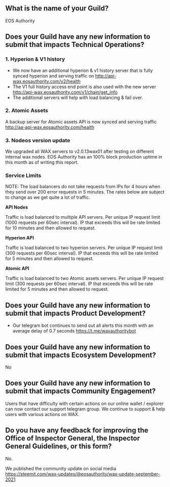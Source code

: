 ## What is the name of your Guild?

EOS Authority

## Does your Guild have any new information to submit that impacts Technical Operations?
### 1. Hyperion & V1 history
 - We now have an additional hyperion & v1 history server that is fully synced hyperion and serving traffic on http://api-wax.eosauthority.com/v2/health 
 - The V1 full history access end point is also used with the new server http://api-wax.eosauthority.com/v1/chain/get_info
 - The additional servers will help with load balancing & fail over.

### 2. Atomic Assets
A backup server for Atomic assets API is now synced and serving traffic http://aa-api-wax.eosauthority.com/health

### 3. Nodeos version update
We upgraded all WAX servers to v2.0.13wax01 after testing on different internal wax nodes. EOS Authority has an 100% block production uptime in this month as of writing this report.

### Service Limits

NOTE: The load balancers do not take requests from IPs for 4 hours when they send over 200 error requests in 5 minutes. The rates below are subject to change as we get quite a lot of traffic. 

**API Nodes** 

Traffic is load balanced to multiple API servers. Per unique IP request limit (1000 requests per 60sec interval). IP that exceeds this will be rate limited for 10 minutes and then allowed to request.

**Hyperion API**

Traffic is load balanced to two hyperion servers. Per unique IP request limit (300 requests per 60sec interval). IP that exceeds this will be rate limited for 5 minutes and then allowed to request.

**Atomic API**

Traffic is load balanced to two Atomic assets servers. Per unique IP request limit (300 requests per 60sec interval). IP that exceeds this will be rate limited for 5 minutes and then allowed to request.


## Does your Guild have any new information to submit that impacts Product Development?

- Our telegram bot continues to send out all alerts this month with an average delay of 0.7 seconds https://t.me/waxauthoritybot

## Does your Guild have any new information to submit that impacts Ecosystem Development?

No

## Does your Guild have any new information to submit that impacts Community Engagement?

Users that have difficulty with certain actions on our online wallet / explorer can now contact our support telegram group. We continue to support & help users with various actions on WAX.

## Do you have any feedback for improving the Office of Inspector General, the Inspector General Guidelines, or this form?

No.


We published the community update on social media https://steemit.com/wax-updates/@eosauthority/wax-update-september-2021
